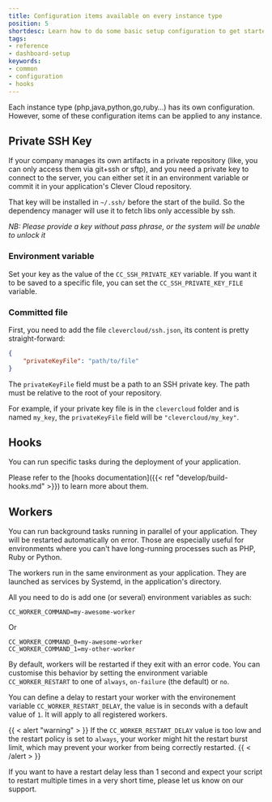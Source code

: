 ```yaml
---
title: Configuration items available on every instance type
position: 5
shortdesc: Learn how to do some basic setup configuration to get started
tags:
- reference
- dashboard-setup
keywords:
- common
- configuration
- hooks
---
```


Each instance type (php,java,python,go,ruby…) has its own configuration. However, some of
these configuration items can be applied to any instance.

## Private SSH Key

If your company manages its own artifacts in a private repository (like, you
can only access them via git+ssh or sftp), and you need a private key to
connect to the server, you can either set it in an environment variable or
commit it in your application's Clever Cloud repository.

That key will be installed in `~/.ssh/` before the start of the build. So the
dependency manager will use it to fetch libs only accessible by ssh.

*NB: Please provide a key without pass phrase, or the system will be unable to unlock it*

### Environment variable

Set your key as the value of the `CC_SSH_PRIVATE_KEY` variable. If you want it
to be saved to a specific file, you can set the `CC_SSH_PRIVATE_KEY_FILE`
variable.

### Committed file

First, you need to add the file `clevercloud/ssh.json`, its content is pretty straight-forward:

```json
{
    "privateKeyFile": "path/to/file"
}
```

The `privateKeyFile` field must be a path to an SSH private key. The path must be relative to the root of your repository.

For example, if your private key file is in the `clevercloud` folder and is named `my_key`, the `privateKeyFile` field will be `"clevercloud/my_key"`.

## Hooks

You can run specific tasks during the deployment of your application.

Please refer to the [hooks documentation]({{< ref "develop/build-hooks.md" >}}) to learn more about them.

## Workers

You can run background tasks running in parallel of your application. They will be restarted automatically on error.
Those are especially useful for environments where you can't have long-running processes such as PHP, Ruby or Python.

The workers run in the same environment as your application. They are launched as services by Systemd, in the application's directory.

All you need to do is add one (or several) environment variables as such:

```
CC_WORKER_COMMAND=my-awesome-worker
```

Or

```
CC_WORKER_COMMAND_0=my-awesome-worker
CC_WORKER_COMMAND_1=my-other-worker
```

By default, workers will be restarted if they exit with an error code. You can customise this behavior by setting the
environment variable `CC_WORKER_RESTART` to one of `always`, `on-failure` (the default) or `no`.

You can define a delay to restart your worker with the environement variable `CC_WORKER_RESTART_DELAY`, the value is in seconds with a default value of `1`. It will apply to all registered workers.

{{ < alert "warning" > }}
If the `CC_WORKER_RESTART_DELAY` value is too low and the restart policy is set to `always`, your worker might hit the restart burst limit, which may prevent your worker from being correctly restarted. 
{{ < /alert > }}

If you want to have a restart delay less than 1 second and expect your script to restart multiple times in a very short time, please let us know on our support.